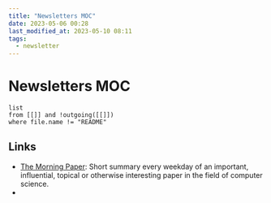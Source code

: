 ```yaml
---
title: "Newsletters MOC"
date: 2023-05-06 00:28
last_modified_at: 2023-05-10 08:11
tags:
  - newsletter
---
```


# Newsletters MOC

```dataview
list
from [[]] and !outgoing([[]])
where file.name != "README"
```

## Links

- [The Morning Paper](https://blog.acolyer.org/): Short summary every weekday of an important, influential, topical or otherwise interesting paper in the field of computer science.
-
